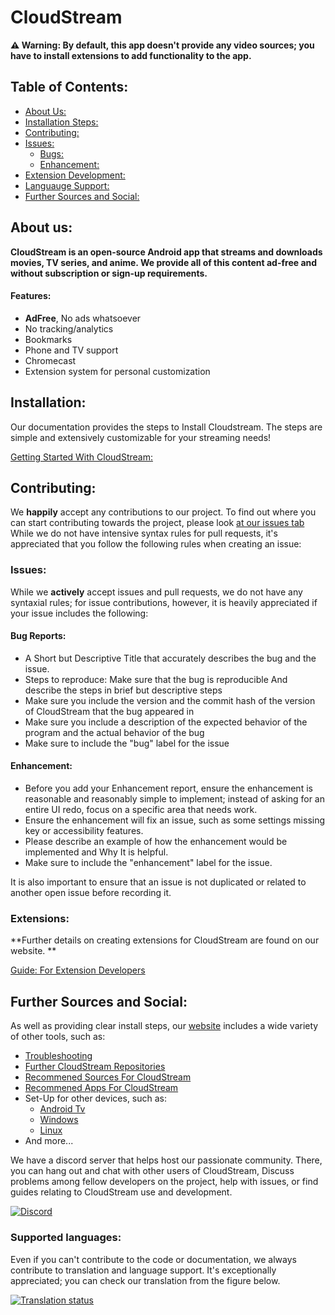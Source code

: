 # CloudStream

**⚠️ Warning: By default, this app doesn't provide any video sources; you have to install extensions to add functionality to the app.**

## Table of Contents: 
+ [About Us:](#about_us)
+ [Installation Steps:](#install_rules)
+ [Contributing:](#contributing)
+ [Issues:](#issues)
  + [Bugs:](#bug_report)
  + [Enhancement:](#enhancment)
+ [Extension Development:](#extensions)
+ [Languauge Support:](#languages)
+ [Further Sources and Social:](#contact_and_sources)


<a id="about_us"></a>

## About us: 

**CloudStream is an open-source Android app that streams and downloads movies, TV series, and anime. We provide all of this content ad-free and without subscription or sign-up requirements.**

#### Features:
+ **AdFree**, No ads whatsoever
+ No tracking/analytics
+ Bookmarks
+ Phone and TV support
+ Chromecast
+ Extension system for personal customization

<a id="install_rules"></a>

## Installation: 

Our documentation provides the steps to Install Cloudstream. The steps are simple and extensively customizable for your streaming needs! 

[Getting Started With CloudStream:](https://recloudstream.github.io/csdocs/)

<a id="contributing"></a>

## Contributing:
We **happily** accept any contributions to our project. To find out where you can start contributing towards the project, please look [at our issues tab](/cloudstream/issues)
While we do not have intensive syntax rules for pull requests, it's appreciated that you follow the following rules when creating an issue:

<a id="issues"></a> 
 
### Issues: 
While we **actively** accept issues and pull requests, we do not have any syntaxial rules; for issue contributions, however, it is heavily appreciated if your issue includes the following:

<a id="bug_report"></a>

#### Bug Reports: 
+ A Short but Descriptive Title that accurately describes the bug and the issue. 
+ Steps to reproduce: Make sure that the bug is reproducible  And describe the steps in brief but descriptive steps 
+ Make sure you include the version and the commit hash of the version of CloudStream that the bug appeared in
+ Make sure you include a description of the expected behavior  of the program and the actual behavior of the bug
+ Make sure to include the "bug" label for the issue 

<a id="enhancment"></a>

#### Enhancement: 
+ Before you add your Enhancement report, ensure the enhancement is reasonable and reasonably simple to implement; instead of asking for an entire UI redo, focus on a specific area that needs work. 
+ Ensure the enhancement will fix an issue, such as some settings missing key or accessibility features. 
+ Please describe an example of how the enhancement would be implemented and Why It is helpful. 
+ Make sure to include the "enhancement" label for the issue. 

It is also important to ensure that an issue is not duplicated or related to another open issue before recording it. 

<a id="extensions"></a> 

### Extensions:
 
**Further details on creating extensions for CloudStream are found on our website. **

[Guide: For Extension Developers](https://recloudstream.github.io/csdocs/devs/gettingstarted/) 

<a id="contact_and_sources"></a>

## Further Sources and Social: 

As well as providing clear install steps, our [website](https://dweb.link/ipns/cloudstream.on.fleek.co/) includes a wide variety of other tools, such as: 
- [Troubleshooting](https://recloudstream.github.io/csdocs/troubleshooting/)
- [Further CloudStream Repositories](https://recloudstream.github.io/csdocs/repositories/) 
- [Recommened Sources For CloudStream](https://recloudstream.github.io/csdocs/recsrc/) 
- [Recommened Apps For CloudStream](https://recloudstream.github.io/csdocs/recapps/)
- Set-Up for other devices, such as:
  - [Android Tv](https://recloudstream.github.io/csdocs/other-devices/tv/)
  - [Windows](https://recloudstream.github.io/csdocs/other-devices/windows/)
  - [Linux](https://recloudstream.github.io/csdocs/other-devices/linux/)
- And more...

We have a discord server that helps host our passionate community. There, you can hang out and chat with other users of CloudStream, Discuss problems among fellow developers on the project, help with issues, or find guides relating to CloudStream use and development. 

[![Discord](https://invidget.switchblade.xyz/5Hus6fM)](https://discord.gg/5Hus6fM)

<a id="languages"> </a>  

### Supported languages:

Even if you can't contribute to the code or documentation, we always contribute to translation and language support. It's exceptionally appreciated; you can check our translation from the figure below. 

<a href="https://hosted.weblate.org/engage/cloudstream/">
  <img src="https://hosted.weblate.org/widgets/cloudstream/-/app/multi-auto.svg" alt="Translation status" />
</a>
